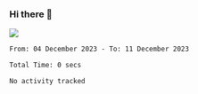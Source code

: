 ### Hi there 👋️

![](https://komarev.com/ghpvc/?username=Loner1024)

<!--START_SECTION:waka-->

```txt
From: 04 December 2023 - To: 11 December 2023

Total Time: 0 secs

No activity tracked
```

<!--END_SECTION:waka-->



